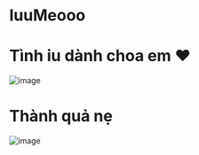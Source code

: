 # IuuMeooo
# Tình iu dành choa em ❤️️ 
![image](https://user-images.githubusercontent.com/93062362/200860049-f95aa5c8-2f1f-445e-8b97-6473f69082fb.png)


# Thành quả nẹ 


![image](https://user-images.githubusercontent.com/93062362/200860190-fc86f050-4fc7-489e-8abd-c64e4d5c860e.png)

